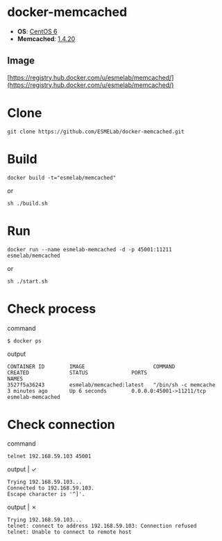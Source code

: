 docker-memcached
================

* **OS**: [CentOS 6](https://github.com/CentOS/sig-cloud-instance-images/blob/e1ea1c01abea5f402c650caf12049a711373b27a/docker/Dockerfile)
* **Memcached**: [1.4.20](http://memcached.org/files/)

## Image
[https://registry.hub.docker.com/u/esmelab/memcached/](https://registry.hub.docker.com/u/esmelab/memcached/)

# Clone

    git clone https://github.com/ESMELab/docker-memcached.git

# Build

    docker build -t="esmelab/memcached"

or

    sh ./build.sh

# Run

    docker run --name esmelab-memcached -d -p 45001:11211 esmelab/memcached

or

    sh ./start.sh

# Check process

command

    $ docker ps

output

    CONTAINER ID        IMAGE                      COMMAND                CREATED             STATUS              PORTS                      NAMES
    3527f5a36243        esmelab/memcached:latest   "/bin/sh -c memcache   3 minutes ago       Up 6 seconds        0.0.0.0:45001->11211/tcp   esmelab-memcached

# Check connection

command

    telnet 192.168.59.103 45001

output | ✓

    Trying 192.168.59.103...
    Connected to 192.168.59.103.
    Escape character is '^]'.

output | ✗

    Trying 192.168.59.103...
    telnet: connect to address 192.168.59.103: Connection refused
    telnet: Unable to connect to remote host

